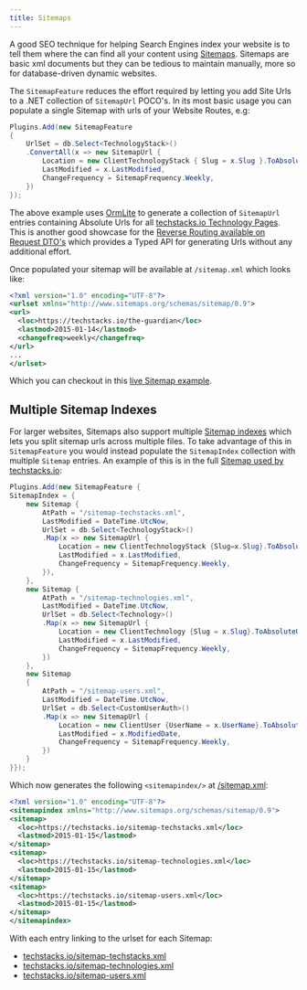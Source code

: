 ```yaml
---
title: Sitemaps
---
```


A good SEO technique for helping Search Engines index your website is to tell them where the can find all your content using [Sitemaps](https://support.google.com/webmasters/answer/156184?hl=en). Sitemaps are basic xml documents but they can be tedious to maintain manually, more so for database-driven dynamic websites. 

The `SitemapFeature` reduces the effort required by letting you add Site Urls to a .NET collection of `SitemapUrl` POCO's. 
In its most basic usage you can populate a single Sitemap with urls of your Website Routes, e.g:

```csharp
Plugins.Add(new SitemapFeature
{
    UrlSet = db.Select<TechnologyStack>()
    .ConvertAll(x => new SitemapUrl {
        Location = new ClientTechnologyStack { Slug = x.Slug }.ToAbsoluteUri(),
        LastModified = x.LastModified,
        ChangeFrequency = SitemapFrequency.Weekly,
    })
});
```

The above example uses [OrmLite](https://github.com/ServiceStack/ServiceStack.OrmLite) to generate a collection of `SitemapUrl` entries containing Absolute Urls for all [techstacks.io Technology Pages](https://techstacks.io/tech). This is another good showcase for the [Reverse Routing available on Request DTO's](/routing#reverse-routing) which provides a Typed API for generating Urls without any additional effort.

Once populated your sitemap will be available at `/sitemap.xml` which looks like:

```xml
<?xml version="1.0" encoding="UTF-8"?>
<urlset xmlns="http://www.sitemaps.org/schemas/sitemap/0.9">
<url>
  <loc>https://techstacks.io/the-guardian</loc>
  <lastmod>2015-01-14</lastmod>
  <changefreq>weekly</changefreq>
</url>
...
</urlset>
```

Which you can checkout in this [live Sitemap example](https://techstacks.io/sitemap-techstacks.xml).

## Multiple Sitemap Indexes

For larger websites, Sitemaps also support multiple [Sitemap indexes](https://support.google.com/webmasters/answer/75712?hl=en) which lets you split sitemap urls across multiple files. To take advantage of this in `SitemapFeature` you would instead populate the `SitemapIndex` collection with multiple `Sitemap` entries. An example of this is in the full [Sitemap used by techstacks.io](https://github.com/ServiceStackApps/TechStacks/blob/a114348e905b4334e93a5408c2fb76c5fb589501/src/TechStacks/TechStacks/AppHost.cs#L90-L128):

```csharp
Plugins.Add(new SitemapFeature {
SitemapIndex = {
    new Sitemap {
        AtPath = "/sitemap-techstacks.xml",
        LastModified = DateTime.UtcNow,
        UrlSet = db.Select<TechnologyStack>()
        .Map(x => new SitemapUrl {
            Location = new ClientTechnologyStack {Slug=x.Slug}.ToAbsoluteUri(),
            LastModified = x.LastModified,
            ChangeFrequency = SitemapFrequency.Weekly,
        }),
    },
    new Sitemap {
        AtPath = "/sitemap-technologies.xml",
        LastModified = DateTime.UtcNow,
        UrlSet = db.Select<Technology>()
        .Map(x => new SitemapUrl {
            Location = new ClientTechnology {Slug = x.Slug}.ToAbsoluteUri(),
            LastModified = x.LastModified,
            ChangeFrequency = SitemapFrequency.Weekly,
        })
    },
    new Sitemap
    {
        AtPath = "/sitemap-users.xml",
        LastModified = DateTime.UtcNow,
        UrlSet = db.Select<CustomUserAuth>()
        .Map(x => new SitemapUrl {
            Location = new ClientUser {UserName = x.UserName}.ToAbsoluteUri(),
            LastModified = x.ModifiedDate,
            ChangeFrequency = SitemapFrequency.Weekly,
        })
    }
}});
```

Which now generates the following `<sitemapindex/>` at [/sitemap.xml](https://techstacks.io/sitemap.xml):

```xml
<?xml version="1.0" encoding="UTF-8"?>
<sitemapindex xmlns="http://www.sitemaps.org/schemas/sitemap/0.9">
<sitemap>
  <loc>https://techstacks.io/sitemap-techstacks.xml</loc>
  <lastmod>2015-01-15</lastmod>
</sitemap>
<sitemap>
  <loc>https://techstacks.io/sitemap-technologies.xml</loc>
  <lastmod>2015-01-15</lastmod>
</sitemap>
<sitemap>
  <loc>https://techstacks.io/sitemap-users.xml</loc>
  <lastmod>2015-01-15</lastmod>
</sitemap>
</sitemapindex>
```

With each entry linking to the urlset for each Sitemap:

 - [techstacks.io/sitemap-techstacks.xml](https://techstacks.io/sitemap-techstacks.xml)
 - [techstacks.io/sitemap-technologies.xml](https://techstacks.io/sitemap-technologies.xml)
 - [techstacks.io/sitemap-users.xml](https://techstacks.io/sitemap-users.xml)

